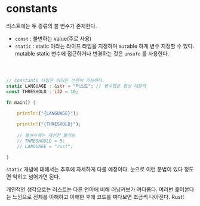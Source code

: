 # constants

러스트에는 두 종류의 불 변수가 존재한다. 

* `const` : 불변하는 value(주로 사용)
* `static` : static 이라는 라이프 타임을 지정하며 `mut`able 하게 변수 지정할 수 있다. mutable static 변수에 접근하거나 변경하는 것은
`unsafe` 를 사용한다.



```rust



// constants 타입은 어디든 선언이 가능하다.
static LANGUAGE : &str = "러스트"; // 변수명은 항상 대문자
const THRESHOLD : i32 = 10;

fn main() {
    
    println!("{LANGUAGE}");

    println!("{THRESHOLD}");
   
    // 불변수에는 재선언 불가능
    // THRESHOULD = 5; 
    // LANGUAGE = "rust"; 

}


```

`static` 개념에 대해서는 추후에 자세하게 다룰 예정이다. 눈으로 이런 문법이 있다 정도면
익히고 넘어가면 된다. 

개인적인 생각으로는 러스트는 다른 언어에 비해 러닝커브가 까다롭다. 여러번 훑어본다는 느낌으로 전체를 이해하고 이해한 후에 코드를 짜다보면 조금씩 나아진다. Rust! 
